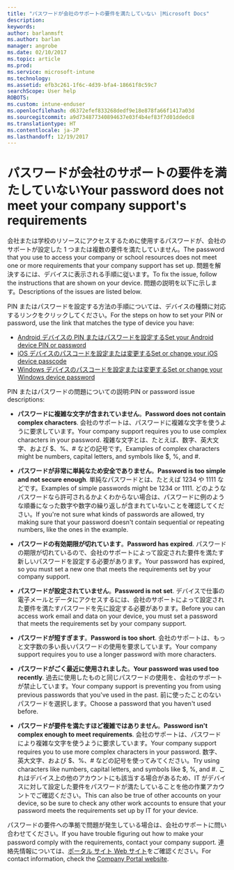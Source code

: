 ```yaml
---
title: "パスワードが会社のサポートの要件を満たしていない |Microsoft Docs"
description: 
keywords: 
author: barlanmsft
ms.author: barlan
manager: angrobe
ms.date: 02/10/2017
ms.topic: article
ms.prod: 
ms.service: microsoft-intune
ms.technology: 
ms.assetid: efb3c261-1f6c-4d39-bfa4-18661f8c59c7
searchScope: User help
ROBOTS: 
ms.custom: intune-enduser
ms.openlocfilehash: d6372efef833268dedf9e18e878fa66f1417a03d
ms.sourcegitcommit: a9d734877340894637e03f4b4ef83f7d01ddedc8
ms.translationtype: HT
ms.contentlocale: ja-JP
ms.lasthandoff: 12/19/2017
---
```

# <a name="your-password-does-not-meet-your-company-supports-requirements"></a><span data-ttu-id="247c2-102">パスワードが会社のサポートの要件を満たしていない</span><span class="sxs-lookup"><span data-stu-id="247c2-102">Your password does not meet your company support's requirements</span></span>

<span data-ttu-id="247c2-103">会社または学校のリソースにアクセスするために使用するパスワードが、会社のサポートが設定した 1 つまたは複数の要件を満たしていません。</span><span class="sxs-lookup"><span data-stu-id="247c2-103">The password that you use to access your company or school resources does not meet one or more requirements that your company support has set up.</span></span> <span data-ttu-id="247c2-104">問題を解決するには、デバイスに表示される手順に従います。</span><span class="sxs-lookup"><span data-stu-id="247c2-104">To fix the issue, follow the instructions that are shown on your device.</span></span> <span data-ttu-id="247c2-105">問題の説明を以下に示します。</span><span class="sxs-lookup"><span data-stu-id="247c2-105">Descriptions of the issues are listed below.</span></span>

<span data-ttu-id="247c2-106">PIN またはパスワードを設定する方法の手順については、デバイスの種類に対応するリンクをクリックしてください。</span><span class="sxs-lookup"><span data-stu-id="247c2-106">For the steps on how to set your PIN or password, use the link that matches the type of device you have:</span></span>

- [<span data-ttu-id="247c2-107">Android デバイスの PIN またはパスワードを設定する</span><span class="sxs-lookup"><span data-stu-id="247c2-107">Set your Android device PIN or password</span></span>](set-your-pin-or-password-android.md)
- [<span data-ttu-id="247c2-108">iOS デバイスのパスコードを設定または変更する</span><span class="sxs-lookup"><span data-stu-id="247c2-108">Set or change your iOS device passcode</span></span>](set-or-change-your-passcode-ios.md)
- [<span data-ttu-id="247c2-109">Windows デバイスのパスコードを設定または変更する</span><span class="sxs-lookup"><span data-stu-id="247c2-109">Set or change your Windows device password</span></span>](set-or-change-your-password-windows.md)

<span data-ttu-id="247c2-110">PIN またはパスワードの問題についての説明:</span><span class="sxs-lookup"><span data-stu-id="247c2-110">PIN or password issue descriptions:</span></span>

- <span data-ttu-id="247c2-111">**パスワードに複雑な文字が含まれていません**。</span><span class="sxs-lookup"><span data-stu-id="247c2-111">**Password does not contain complex characters**.</span></span> <span data-ttu-id="247c2-112">会社のサポートは、パスワードに複雑な文字を使うように要求しています。</span><span class="sxs-lookup"><span data-stu-id="247c2-112">Your company support requires you to use complex characters in your password.</span></span> <span data-ttu-id="247c2-113">複雑な文字とは、たとえば、数字、英大文字、および $、%、# などの記号です。</span><span class="sxs-lookup"><span data-stu-id="247c2-113">Examples of complex characters might be numbers, capital letters, and symbols like $, %, and #.</span></span>

- <span data-ttu-id="247c2-114">**パスワードが非常に単純なため安全でありません**。</span><span class="sxs-lookup"><span data-stu-id="247c2-114">**Password is too simple and not secure enough**.</span></span> <span data-ttu-id="247c2-115">単純なパスワードとは、たとえば 1234 や 1111 などです。</span><span class="sxs-lookup"><span data-stu-id="247c2-115">Examples of simple passwords might be 1234 or 1111.</span></span> <span data-ttu-id="247c2-116">どのようなパスワードなら許可されるかよくわからない場合は、パスワードに例のような順番になった数字や数字の繰り返しが含まれていないことを確認してください。</span><span class="sxs-lookup"><span data-stu-id="247c2-116">If you're not sure what kinds of passwords are allowed, try making sure that your password doesn't contain sequential or repeating numbers, like the ones in the example.</span></span>

- <span data-ttu-id="247c2-117">**パスワードの有効期限が切れています**。</span><span class="sxs-lookup"><span data-stu-id="247c2-117">**Password has expired**.</span></span> <span data-ttu-id="247c2-118">パスワードの期限が切れているので、会社のサポートによって設定された要件を満たす新しいパスワードを設定する必要があります。</span><span class="sxs-lookup"><span data-stu-id="247c2-118">Your password has expired, so you must set a new one that meets the requirements set by your company support.</span></span>

- <span data-ttu-id="247c2-119">**パスワードが設定されていません**。</span><span class="sxs-lookup"><span data-stu-id="247c2-119">**Password is not set**.</span></span> <span data-ttu-id="247c2-120">デバイスで仕事の電子メールとデータにアクセスするには、会社のサポートによって設定された要件を満たすパスワードを先に設定する必要があります。</span><span class="sxs-lookup"><span data-stu-id="247c2-120">Before you can access work email and data on your device, you must set a password that meets the requirements set by your company support.</span></span>

- <span data-ttu-id="247c2-121">**パスワードが短すぎます**。</span><span class="sxs-lookup"><span data-stu-id="247c2-121">**Password is too short**.</span></span> <span data-ttu-id="247c2-122">会社のサポートは、もっと文字数の多い長いパスワードの使用を要求しています。</span><span class="sxs-lookup"><span data-stu-id="247c2-122">Your company support requires you to use a longer password with more characters.</span></span>

- <span data-ttu-id="247c2-123">**パスワードがごく最近に使用されました**。</span><span class="sxs-lookup"><span data-stu-id="247c2-123">**Your password was used too recently**.</span></span> <span data-ttu-id="247c2-124">過去に使用したものと同じパスワードの使用を、会社のサポートが禁止しています。</span><span class="sxs-lookup"><span data-stu-id="247c2-124">Your company support is preventing you from using previous passwords that you've used in the past.</span></span> <span data-ttu-id="247c2-125">前に使ったことのないパスワードを選択します。</span><span class="sxs-lookup"><span data-stu-id="247c2-125">Choose a password that you haven't used before.</span></span>

- <span data-ttu-id="247c2-126">**パスワードが要件を満たすほど複雑ではありません**。</span><span class="sxs-lookup"><span data-stu-id="247c2-126">**Password isn't complex enough to meet requirements**.</span></span> <span data-ttu-id="247c2-127">会社のサポートは、パスワードにより複雑な文字を使うように要求しています。</span><span class="sxs-lookup"><span data-stu-id="247c2-127">Your company support requires you to use more complex characters in your password.</span></span> <span data-ttu-id="247c2-128">数字、英大文字、および $、%、# などの記号を使ってみてください。</span><span class="sxs-lookup"><span data-stu-id="247c2-128">Try using characters like numbers, capital letters, and symbols like $, %, and #.</span></span> <span data-ttu-id="247c2-129">これはデバイス上の他のアカウントにも該当する場合があるため、IT がデバイスに対して設定した要件をパスワードが満たしていることを他の作業アカウントでご確認ください。</span><span class="sxs-lookup"><span data-stu-id="247c2-129">This can also be true of other accounts on your device, so be sure to check any other work accounts to ensure that your password meets the requirements set up by IT for your device.</span></span>

<span data-ttu-id="247c2-130">パスワードの要件への準拠で問題が発生している場合は、会社のサポートに問い合わせてください。</span><span class="sxs-lookup"><span data-stu-id="247c2-130">If you have trouble figuring out how to make your password comply with the requirements, contact your company support.</span></span> <span data-ttu-id="247c2-131">連絡先情報については、[ポータル サイト Web サイト](https://portal.manage.microsoft.com#HelpDeskDialog)をご確認ください。</span><span class="sxs-lookup"><span data-stu-id="247c2-131">For contact information, check the [Company Portal website](https://portal.manage.microsoft.com#HelpDeskDialog).</span></span>
